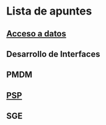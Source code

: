 # Lista de apuntes
## [Acceso a datos](https://github.com/javiLeL/Apuntes/tree/master/Acceso_A_Datos)
## Desarrollo de Interfaces
## PMDM
## [PSP](https://github.com/javiLeL/Apuntes/tree/master/PSP)
## SGE


